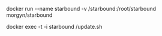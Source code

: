 docker run --name starbound -v /starbound:/root/starbound morgyn/starbound

docker exec -t -i starbound /update.sh <steam login id>
